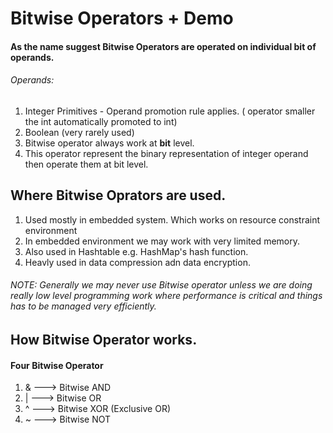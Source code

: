 # Bitwise Operators + Demo

#### As the name suggest Bitwise Operators are operated on individual bit of operands.

###### Operands:
1. Integer Primitives - Operand promotion rule applies. ( operator smaller the int automatically promoted to int)
2. Boolean (very rarely used)
3. Bitwise operator always work at **bit** level.
4. This operator represent the binary representation of integer operand then operate them at bit level.

## Where Bitwise Oprators are used. 

1. Used mostly in embedded system. Which works on resource constraint environment
2. In embedded environment we may work with very limited memory. 
3. Also used in Hashtable e.g. HashMap's hash function.
4. Heavly used in data compression adn data encryption. 

###### NOTE: Generally we may never use Bitwise operator unless we are doing really low level programming work where performance is critical and things has to be managed very efficiently.


## How Bitwise Operator works.
#### Four Bitwise Operator
1. & ---> Bitwise AND
2. | ---> Bitwise OR
3. ^ ---> Bitwise XOR (Exclusive OR)
4. ~ ---> Bitwise NOT
